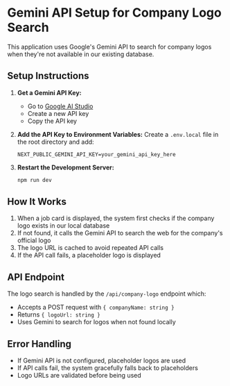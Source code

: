 # Gemini API Setup for Company Logo Search

This application uses Google's Gemini API to search for company logos when they're not available in our existing database.

## Setup Instructions

1. **Get a Gemini API Key:**
   - Go to [Google AI Studio](https://makersuite.google.com/app/apikey)
   - Create a new API key
   - Copy the API key

2. **Add the API Key to Environment Variables:**
   Create a `.env.local` file in the root directory and add:
   ```
   NEXT_PUBLIC_GEMINI_API_KEY=your_gemini_api_key_here
   ```

3. **Restart the Development Server:**
   ```bash
   npm run dev
   ```

## How It Works

1. When a job card is displayed, the system first checks if the company logo exists in our local database
2. If not found, it calls the Gemini API to search the web for the company's official logo
3. The logo URL is cached to avoid repeated API calls
4. If the API call fails, a placeholder logo is displayed

## API Endpoint

The logo search is handled by the `/api/company-logo` endpoint which:
- Accepts a POST request with `{ companyName: string }`
- Returns `{ logoUrl: string }`
- Uses Gemini to search for logos when not found locally

## Error Handling

- If Gemini API is not configured, placeholder logos are used
- If API calls fail, the system gracefully falls back to placeholders
- Logo URLs are validated before being used 